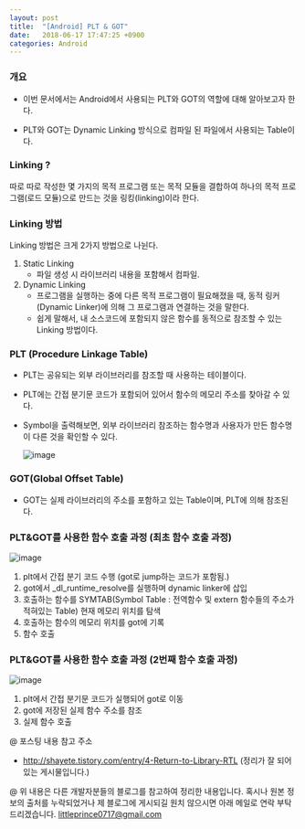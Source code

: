 ```yaml
---
layout: post
title:  "[Android] PLT & GOT"
date:   2018-06-17 17:47:25 +0900
categories: Android 
---
```


### 개요
  - 이번 문서에서는 Android에서 사용되는 PLT와 GOT의 역할에 대해 알아보고자 한다.

  - PLT와 GOT는 Dynamic Linking 방식으로 컴파일 된 파일에서 사용되는 Table이다.




### Linking ?

따로 따로 작성한 몇 가지의 목적 프로그램 또는 목적 모듈을 결합하여 하나의 목적 프로그램(로드 모듈)으로 만드는 것을 링킹(linking)이라 한다.  



### Linking 방법 

Linking 방법은 크게 2가지 방법으로 나뉜다. 

1. Static Linking
   - 파일 생성 시 라이브러리 내용을 포함해서 컴파일.
2. Dynamic Linking
   - 프로그램을 실행하는 중에 다른 목적 프로그램이 필요해졌을 때, 동적 링커(Dynamic Linker)에 의해 그 프로그램과 연결하는 것을 말한다.
   - 쉽게 말해서, 내 소스코드에 포함되지 않은 함수를 동적으로 참조할 수 있는 Linking 방법이다.  



### PLT (Procedure Linkage Table)

* PLT는 공유되는 외부 라이브러리를 참조할 때 사용하는 테이블이다.

* PLT에는 간접 분기문 코드가 포함되어 있어서 함수의 메모리 주소를 찾아갈 수 있다. 

* Symbol을 출력해보면, 외부 라이브러리 참조하는 함수명과 사용자가 만든 함수명이 다른 것을 확인할 수 있다.

  ![image](https://user-images.githubusercontent.com/12456375/41820870-75e64142-7813-11e8-9988-962304befc3d.png)




### GOT(Global Offset Table)

- GOT는 실제 라이브러리의 주소를 포함하고 있는 Table이며, PLT에 의해 참조된다.




### PLT&GOT를 사용한 함수 호출 과정 (최초 함수 호출 과정)

![image](https://user-images.githubusercontent.com/12456375/41505996-53518cb4-7204-11e8-9756-284ed8b1369a.png)

1. plt에서 간접 분기 코드 수행 (got로 jump하는 코드가 포함됨.)
2. got에서 _dl_runtime_resolve를 실행하며 dynamic linker에  삽입
3. 호출하는 함수를 SYMTAB(Symbol Table : 전역함수 및 extern 함수들의 주소가 적혀있는 Table) 현재 메모리 위치를 탐색
4. 호출하는 함수의 메모리 위치를 got에 기록
5. 함수 호출 



### PLT&GOT를 사용한 함수 호출 과정 (2번째 함수 호출 과정)

![image](https://user-images.githubusercontent.com/12456375/41506006-8765efa4-7204-11e8-9a1d-40fe3d20d128.png)

1. plt에서 간접 분기문 코드가 실행되어 got로 이동
2. got에 저장된 실제 함수 주소를 참조
3. 실제 함수 호출 





  @ 포스팅 내용 참고 주소
  - http://shayete.tistory.com/entry/4-Return-to-Library-RTL (정리가 잘 되어 있는 게시물입니다.)


  @ 위 내용은 다른 개발자분들의 블로그를 참고하여 정리한 내용입니다. 
  혹시나 원본 정보의 출처를 누락되었거나 제 블로그에 게시되길 원치 않으시면 아래 메일로 연락 부탁드리겠습니다.
  littleprince0717@gmail.com 